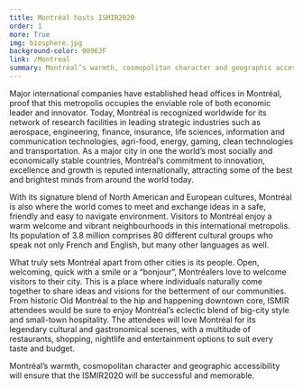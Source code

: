```yaml
---
title: Montréal hosts ISMIR2020
order: 1
more: True
img: biosphere.jpg
background-color: 00963F
link: /Montreal
summary: Montréal’s warmth, cosmopolitan character and geographic accessibility will ensure that the ISMIR2020 conference will be successful and memorable.
---
```


Major international companies have established head offices in Montréal, proof that this metropolis occupies the enviable role of both economic leader and innovator. Today, Montréal is recognized worldwide for its network of research facilities in leading strategic industries such as aerospace, engineering, finance, insurance, life sciences, information and communication technologies, agri-food, energy, gaming, clean technologies and transportation. As a major city in one the world’s most socially and economically stable countries, Montréal’s commitment to innovation, excellence and growth is reputed internationally, attracting some of the best and brightest minds from around the world today.

With its signature blend of North American and European cultures, Montréal is also where the world comes to meet and exchange ideas in a safe, friendly and easy to navigate environment. Visitors to Montréal enjoy a warm welcome and vibrant neighbourhoods in this international metropolis. Its population of 3.8 million comprises 80 different cultural groups who speak not only French and English, but many other languages as well.

What truly sets Montréal apart from other cities is its people. Open, welcoming, quick with a smile or a “bonjour”, Montréalers love to welcome visitors to their city. This is a place where individuals naturally come together to share ideas and visions for the betterment of our communities. From historic Old Montréal to the hip and happening downtown core, ISMIR attendees would be sure to enjoy Montréal’s eclectic blend of big-city style and small-town hospitality. The attendees will love Montréal for its legendary cultural and gastronomical scenes, with a multitude of restaurants, shopping, nightlife and entertainment options to suit every taste and budget.

Montréal’s warmth, cosmopolitan character and geographic accessibility will ensure that the ISMIR2020 will be successful and memorable.
